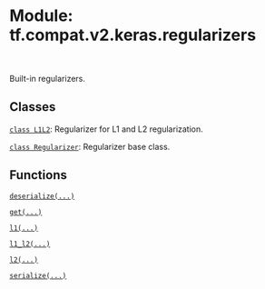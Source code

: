 <div itemscope itemtype="http://developers.google.com/ReferenceObject">
<meta itemprop="name" content="tf.compat.v2.keras.regularizers" />
<meta itemprop="path" content="Stable" />
</div>

# Module: tf.compat.v2.keras.regularizers


<table class="tfo-notebook-buttons tfo-api" align="left">
</table>



Built-in regularizers.



## Classes

[`class L1L2`](../../../../tf/keras/regularizers/L1L2.md): Regularizer for L1 and L2 regularization.

[`class Regularizer`](../../../../tf/keras/regularizers/Regularizer.md): Regularizer base class.

## Functions

[`deserialize(...)`](../../../../tf/keras/regularizers/deserialize.md)

[`get(...)`](../../../../tf/keras/regularizers/get.md)

[`l1(...)`](../../../../tf/keras/regularizers/l1.md)

[`l1_l2(...)`](../../../../tf/keras/regularizers/l1_l2.md)

[`l2(...)`](../../../../tf/keras/regularizers/l2.md)

[`serialize(...)`](../../../../tf/keras/regularizers/serialize.md)

